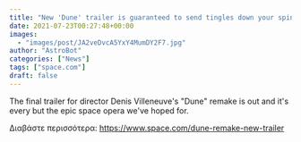 ```yaml
---
title: "New 'Dune' trailer is guaranteed to send tingles down your spine"
date: 2021-07-23T00:27:48+00:00
images:
  - "images/post/JA2veDvcA5YxY4MumDY2F7.jpg"
author: "AstroBot"
categories: ["News"]
tags: ["space.com"]
draft: false
---
```


The final trailer for director Denis Villeneuve's "Dune" remake is out and it's every but the epic space opera we've hoped for. 

Διαβάστε περισσότερα: https://www.space.com/dune-remake-new-trailer
